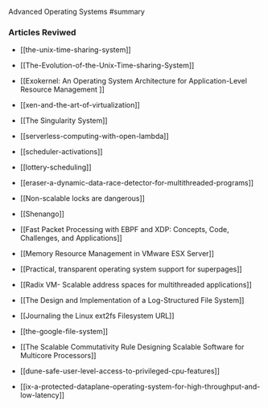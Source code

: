 Advanced Operating Systems
#summary

### Articles Reviwed
- [[the-unix-time-sharing-system]]
- [[The-Evolution-of-the-Unix-Time-sharing-System]]
- [[Exokernel: An Operating System Architecture for Application-Level Resource Management ]]
- [[xen-and-the-art-of-virtualization]]
- [[The Singularity System]]
- [[serverless-computing-with-open-lambda]]
- [[scheduler-activations]]
- [[lottery-scheduling]]
- [[eraser-a-dynamic-data-race-detector-for-multithreaded-programs]]
- [[Non-scalable locks are dangerous]]
- [[Shenango]]
- [[Fast Packet Processing with EBPF and XDP: Concepts, Code, Challenges, and Applications]]

- [[Memory Resource Management in VMware ESX Server]]
- [[Practical, transparent operating system support for superpages]]
- [[Radix VM- Scalable address spaces for multithreaded applications]] 
- [[The Design and Implementation of a Log-Structured File System]] 
- [[Journaling the Linux ext2fs Filesystem URL]]
- [[the-google-file-system]]
- [[The Scalable Commutativity Rule Designing Scalable Software for Multicore Processors]]
- [[dune-safe-user-level-access-to-privileged-cpu-features]]
- [[ix-a-protected-dataplane-operating-system-for-high-throughput-and-low-latency]]